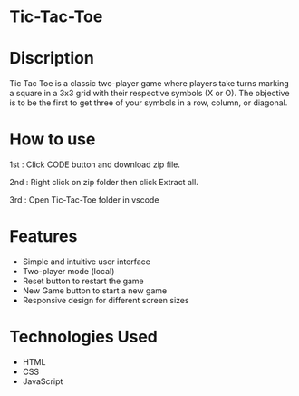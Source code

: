 # Tic-Tac-Toe
# Discription
Tic Tac Toe is a classic two-player game where players take turns marking a square in a 3x3 grid with their respective symbols (X or O). The objective is to be the first to get three of your symbols in a row, column, or diagonal.

# How to use
1st : Click CODE button and download zip file.

2nd : Right click on zip folder then click Extract all.

3rd : Open Tic-Tac-Toe folder in vscode

# Features
- Simple and intuitive user interface
- Two-player mode (local)
- Reset button to restart the game
- New Game button to start a new game
- Responsive design for different screen sizes

# Technologies Used
- HTML
- CSS
- JavaScript
